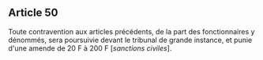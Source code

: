 Article 50
----
Toute contravention aux articles précédents, de la part des fonctionnaires y
dénommés, sera poursuivie devant le tribunal de grande instance, et punie d'une
amende de 20 F à 200 F [*sanctions civiles*].
